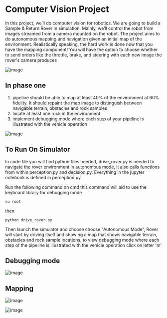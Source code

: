 # Computer Vision Project

In this project, we’ll do computer vision for robotics. 
We are going to build a Sample & Return Rover in 
simulation. Mainly, we’ll control the robot from images 
streamed from a camera mounted on the robot. The 
project aims to do autonomous mapping and 
navigation given an initial map of the environment. 
Realistically speaking, the hard work is done now that 
you have the mapping component! You will have the 
option to choose whether to send orders like the 
throttle, brake, and steering with each new image the 
rover's camera produces

![image](https://user-images.githubusercontent.com/89746218/205963130-18d953fb-f137-4544-b7fa-65c3de862438.png)

## In phase one

1) pipeline should be able to map at least 40% of the environment at 60% fidelity. It should 
repaint the map image to distinguish between navigable terrain, obstacles and rock samples
2) locate at least one rock in the environment
3) implement debugging mode where each step of your pipeline is 
illustrated with the vehicle operation

![image](https://user-images.githubusercontent.com/89746218/205963663-9701bec3-f35e-475e-90c4-ee565323905c.png)

## To Run On Simulator 
In code file you will find python files needed, drive_rover.py is needed to navigate the rover environment in autonomous mode, 
it also calls functions from within perception.py and decision.py.
Everything in the jupyter notebook is defined in perception.py

Run the following command on cmd 
this command will aid to use the keyboard library for debugging mode
```
su root
```
then
```
python drive_rover.py
```
Then launch the simulator and choose choose "Autonomous Mode", Rover will start by driving itself and showing a map that shows navigable terrain, obstacles and rock 
sample locations, to view debugging mode where each step of the pipeline is illustrated with the vehicle operation
click on letter 'm'

## Debugging mode 
![image](https://user-images.githubusercontent.com/89746218/206920089-a868fdc6-fbd9-48b6-98fb-43eb9f19f8bb.png)

## Mapping
![image](https://user-images.githubusercontent.com/89746218/206920139-ad4c6c45-3a39-43ec-ba51-bcf9670af4d2.png)

![image](https://user-images.githubusercontent.com/89746218/206920122-957b4868-ba46-4f97-877c-b78cab61acc9.png)




